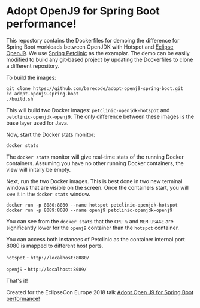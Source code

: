 # Adopt OpenJ9 for Spring Boot performance!

This repostory contains the Dockerfiles for demoing the difference for Spring Boot workloads between OpenJDK with Hotspot and [Eclipse OpenJ9](https://www.eclipse.org/openj9/). We use [Spring Petclinic](https://github.com/spring-projects/spring-petclinic) as the examplar. The demo can be easily modified to build any git-based project by updating the Dockerfiles to clone a different repository.

To build the images:

```
git clone https://github.com/barecode/adopt-openj9-spring-boot.git
cd adopt-openj9-spring-boot
./build.sh
```

This will build two Docker images: `petclinic-openjdk-hotspot` and `petclinic-openjdk-openj9`. The only difference between these images is the base layer used for Java.

Now, start the Docker stats monitor:

```
docker stats
```

The `docker stats` monitor will give real-time stats of the running Docker containers. Assuming you have no other running Docker containers, the view will initally be empty.

Next, run the two Docker images. This is best done in two new terminal windows that are visible on the screen. Once the containers start, you will see it in the `docker stats` window.

```
docker run -p 8080:8080 --name hotspot petclinic-openjdk-hotspot
docker run -p 8089:8080 --name openj9 petclinic-openjdk-openj9
```

You can see from the `docker stats` that the `CPU %` and `MEM USAGE` are significantly lower for the `openj9` container than the `hotspot` container.

You can access both instances of Petclinic as the container internal port 8080 is mapped to different host ports.

`hotspot` - `http://localhost:8080/`

`openj9` - `http://localhost:8089/`


That's it!


Created for the EclipseCon Europe 2018 talk [Adopt Open J9 for Spring Boot performance!](https://www.eclipsecon.org/europe2018/sessions/adopt-open-j9-spring-boot-performance)
